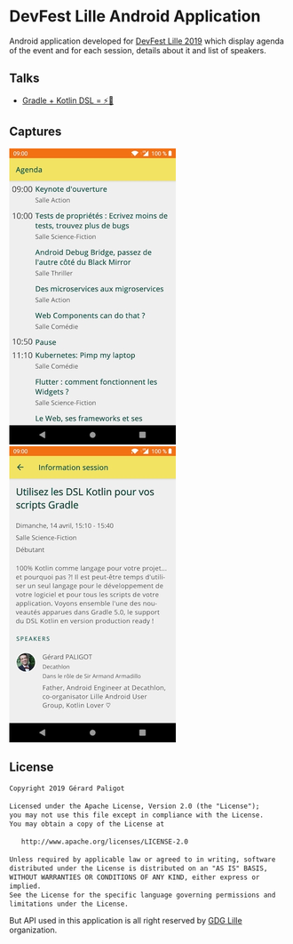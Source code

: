 # DevFest Lille Android Application

Android application developed for [DevFest Lille 2019](https://devfest.gdglille.org)
which display agenda of the event and for each session, details about it and list of speakers.

## Talks

* [Gradle + Kotlin DSL = ⚡🚀](https://speakerdeck.com/gerardpaligot/gradle-plus-kotlin-dsl-equals)

## Captures

![](art/agenda.jpg) ![](art/session.jpg)

## License

    Copyright 2019 Gérard Paligot

    Licensed under the Apache License, Version 2.0 (the "License");
    you may not use this file except in compliance with the License.
    You may obtain a copy of the License at

       http://www.apache.org/licenses/LICENSE-2.0

    Unless required by applicable law or agreed to in writing, software
    distributed under the License is distributed on an "AS IS" BASIS,
    WITHOUT WARRANTIES OR CONDITIONS OF ANY KIND, either express or implied.
    See the License for the specific language governing permissions and
    limitations under the License.

But API used in this application is all right reserved by [GDG Lille](https://github.com/GDG-Lille) organization.